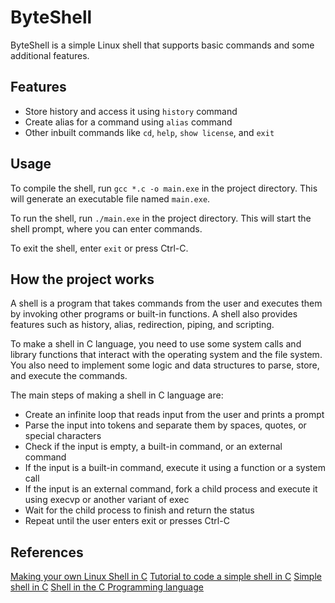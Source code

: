 # ByteShell

ByteShell is a simple Linux shell that supports basic commands and some additional features.

## Features

- Store history and access it using `history` command
- Create alias for a command using `alias` command
- Other inbuilt commands like `cd`, `help`, `show license`, and `exit`

## Usage

To compile the shell, run `gcc *.c -o main.exe` in the project directory. This will generate an executable file named `main.exe`.

To run the shell, run `./main.exe` in the project directory. This will start the shell prompt, where you can enter commands.

To exit the shell, enter `exit` or press Ctrl-C.

## How the project works

A shell is a program that takes commands from the user and executes them by invoking other programs or built-in functions. A shell also provides features such as history, alias, redirection, piping, and scripting.

To make a shell in C language, you need to use some system calls and library functions that interact with the operating system and the file system. You also need to implement some logic and data structures to parse, store, and execute the commands.

The main steps of making a shell in C language are:

- Create an infinite loop that reads input from the user and prints a prompt
- Parse the input into tokens and separate them by spaces, quotes, or special characters
- Check if the input is empty, a built-in command, or an external command
- If the input is a built-in command, execute it using a function or a system call
- If the input is an external command, fork a child process and execute it using execvp or another variant of exec
- Wait for the child process to finish and return the status
- Repeat until the user enters exit or presses Ctrl-C

## References

 [Making your own Linux Shell in C](https://www.geeksforgeeks.org/making-linux-shell-c/)
 [Tutorial to code a simple shell in C](https://medium.com/swlh/tutorial-to-code-a-simple-shell-in-c-9405b2d3533e)
 [Simple shell in C](https://gist.github.com/parse/966049)
 [Shell in the C Programming language](https://stackoverflow.com/questions/8006218/shell-in-the-c-programming-language)